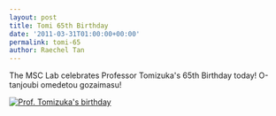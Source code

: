 ```yaml
---
layout: post
title: Tomi 65th Birthday
date: '2011-03-31T01:00:00+00:00'
permalink: tomi-65
author: Raechel Tan
---
```

<p>The MSC Lab celebrates Professor Tomizuka's 65th Birthday today! O-tanjoubi omedetou gozaimasu!</p><p class="indent"><a href="{{ site.baseurl }}/assets/images/posts/2011ProfBdayL.jpg" ><img src="{{ site.baseurl }}/assets/images/posts/2011ProfBday.jpg" alt="Prof. Tomizuka's birthday" border="0"></a></p>
